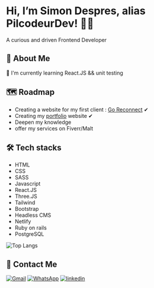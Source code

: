 
# Hi, I’m Simon Despres, alias PilcodeurDev! 👋🏻

A curious and driven Frontend Developer
## 🚀 About Me

🧠 I'm currently learning React.JS && unit testing

## 🗺 Roadmap

- Creating a website for my first client : [Go Reconnect](https://goreconnect.ch/) ✔
- Creating my [portfolio](https://despres-simon.com/) website ✔
- Deepen my knowledge
- offer my services on Fiverr/Malt

## 🛠 Tech stacks

- HTML 
- CSS
- SASS
- Javascript
- React.JS
- Three.JS
- Tailwind
- Bootstrap
- Headless CMS
- Netlify
- Ruby on rails
- PostgreSQL


![Top Langs](https://github-readme-stats.vercel.app/api/top-langs/?username=PilcodeurDev&theme=dark&layout=compact)

## 🔗 Contact Me

[![Gmail](https://img.shields.io/badge/Gmail-D14836?style=for-the-badge&logo=gmail&logoColor=white)](mailto:simondprs62790@gmail.com)
[![WhatsApp](https://img.shields.io/badge/WhatsApp-25D366?style=for-the-badge&logo=whatsapp&logoColor=white)](https://wa.me/33614421780)
[![linkedin](https://img.shields.io/badge/linkedin-0A66C2?style=for-the-badge&logo=linkedin&logoColor=white)](https://www.linkedin.com/in/simondespres/)
